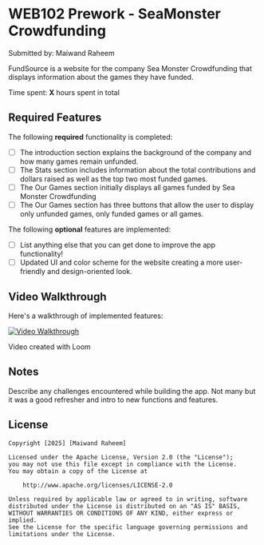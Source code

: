 # WEB102 Prework - SeaMonster Crowdfunding

Submitted by: Maiwand Raheem

FundSource is a website for the company Sea Monster Crowdfunding that displays information about the games they have funded.

Time spent: **X** hours spent in total

## Required Features

The following **required** functionality is completed:

* [ ] The introduction section explains the background of the company and how many games remain unfunded.
* [ ] The Stats section includes information about the total contributions and dollars raised as well as the top two most funded games.
* [ ] The Our Games section initially displays all games funded by Sea Monster Crowdfunding
* [ ] The Our Games section has three buttons that allow the user to display only unfunded games, only funded games or all games.

The following **optional** features are implemented:

* [ ] List anything else that you can get done to improve the app functionality!
* [ ] Updated UI and color scheme for the website creating a more user-friendly and design-oriented look.

## Video Walkthrough

Here's a walkthrough of implemented features:

<a href='[http://i.imgur.com/link/to/your/gif/file.gif](https://www.loom.com/share/262d9847eaa346b1ba42bce1390920d8?sid=3eb3877a-bf73-4da6-9eb4-2ca86bec4573)'>
    <img src='' width='' alt='Video Walkthrough' />
</a>


<!-- Replace this with whatever GIF tool you used! -->
Video created with Loom
<!-- Recommended tools:
[Kap](https://getkap.co/) for macOS
[ScreenToGif](https://www.screentogif.com/) for Windows
[peek](https://github.com/phw/peek) for Linux. -->

## Notes

Describe any challenges encountered while building the app.
Not many but it was a good refresher and intro to new functions and features.

## License

    Copyright [2025] [Maiwand Raheem]

    Licensed under the Apache License, Version 2.0 (the "License");
    you may not use this file except in compliance with the License.
    You may obtain a copy of the License at

        http://www.apache.org/licenses/LICENSE-2.0

    Unless required by applicable law or agreed to in writing, software
    distributed under the License is distributed on an "AS IS" BASIS,
    WITHOUT WARRANTIES OR CONDITIONS OF ANY KIND, either express or implied.
    See the License for the specific language governing permissions and
    limitations under the License.

